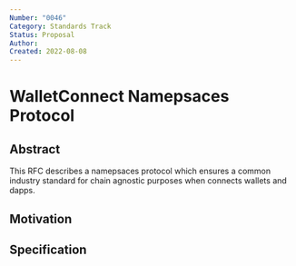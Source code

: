 ```yaml
---
Number: "0046"
Category: Standards Track
Status: Proposal
Author: 
Created: 2022-08-08
---
```


# WalletConnect Namepsaces Protocol

## Abstract

This RFC describes a namepsaces protocol which ensures a common industry standard for chain agnostic purposes when connects wallets and dapps.

## Motivation


## Specification